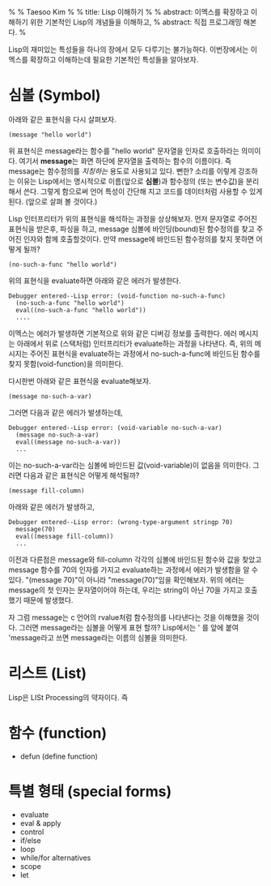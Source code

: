 %
% Taesoo Kim
%
% title: Lisp 이해하기
%
% abstract: 이멕스를 확장하고 이해하기 위한 기본적인 Lisp의 개념들을 이해하고,
% abstract: 직접 프로그래밍 해본다.
%

Lisp의 재미있는 특성들을 하나의 장에서 모두 다루기는 불가능하다. 이번장에서는
이멕스를 확장하고 이해하는데 필요한 기본적인 특성들을 알아보자.

# 심볼 (Symbol)

아래와 같은 표현식을 다시 살펴보자.

    (message "hello world")

위 표현식은 message라는 함수를 "hello world" 문자열을 인자로 호출하라는
의미이다. 여기서 **message**는 화면 하단에 문자열을 출력하는 함수의 이름이다. 즉
message는 함수정의를 *지칭하는* 용도로 사용되고 있다. 뻔한? 소리를 이렇게
강조하는 이유는 Lisp에서는 명시적으로 이름(앞으로 **심볼**)과 함수정의 (또는
변수값)을 분리해서 쓴다. 그렇게 함으로써 언어 특성이 간단해 지고 코드를
데이터처럼 사용할 수 있게 된다. (앞으로 살펴 볼 것이다.)

Lisp 인터프리터가 위의 표현식을 해석하는 과정을 상상해보자. 먼저 문자열로 주어진
표현식을 받은후, 파싱을 하고, message 심볼에 바인딩(bound)된 함수정의를 찾고
주어진 인자와 함께 호출할것이다. 만약 message에 바인드된 함수정의를 찾지 못하면
어떻게 될까?

    (no-such-a-func "hello world")

위의 표현식을 evaluate하면 아래와 같은 에러가 발생한다.

    Debugger entered--Lisp error: (void-function no-such-a-func)
      (no-such-a-func "hello world")
      eval((no-such-a-func "hello world"))
      ....
      
이멕스는 에러가 발생하면 기본적으로 위와 같은 디버깅 정보를 출력한다. 에러
메시지는 아래에서 위로 (스택처럼) 인터프리터가 evaluate하는 과정을 나타낸다. 즉,
위의 메시지는 주어진 표현식을 evaluate하는 과정에서 no-such-a-func에 바인드된
함수를 찾지 못함(void-function)을 의미한다.

다시한번 아래와 같은 표현식을 evaluate해보자.

    (message no-such-a-var)

그러면 다음과 같은 에러가 발생하는데,

    Debugger entered--Lisp error: (void-variable no-such-a-var)
      (message no-such-a-var)
      eval((message no-such-a-var))
      ...

이는 no-such-a-var라는 심볼에 바인드된 값(void-variable)이 없음을 의미한다.
그러면 다음과 같은 표현식은 어떻게 해석될까?

    (message fill-column)

아래와 같은 에러가 발생하고,

    Debugger entered--Lisp error: (wrong-type-argument stringp 70)
      message(70)
      eval((message fill-column))
      ...
      
이전과 다른점은 message와 fill-column 각각의 심볼에 바인드된 함수와 값을 찾았고
message 함수를 70의 인자를 가지고 evaluate하는 과정에서 에러가 발생함을 알 수
있다. "(message 70)"이 아니라 "message(70)"임을 확인해보자. 위의 에러는 message의
첫 인자는 문자열이어야 하는데, 우리는 string이 아닌 70을 가지고 호출했기 때문에
발생했다.

자 그럼 message는 c 언어의 rvalue처럼 함수정의를 나타낸다는 것을 이해했을
것이다. 그러면 message라는 심볼을 어떻게 표현 할까? Lisp에서는 ' 를 앞에 붙여
'message라고 쓰면 message라는 이름의 심볼을 의미한다. 

# 리스트 (List)

Lisp은 LISt Processing의 약자이다. 즉 

# 함수 (function)
 - defun (define function)

# 특별 형태 (special forms)

- evaluate
 - eval & apply
- control
 - if/else
- loop
 - while/for alternatives
- scope
 - let
